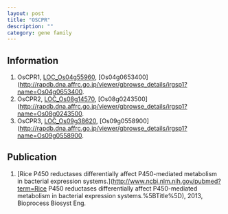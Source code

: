 ```yaml
---
layout: post
title: "OSCPR"
description: ""
category: gene family
---
```


## Information
1. OsCPR1, [LOC_Os04g55960](http://rice.plantbiology.msu.edu/cgi-bin/ORF_infopage.cgi?orf=LOC_Os04g55960), [Os04g0653400](http://rapdb.dna.affrc.go.jp/viewer/gbrowse_details/irgsp1?name=Os04g0653400.
2. OsCPR2, [LOC_Os08g14570](http://rice.plantbiology.msu.edu/cgi-bin/ORF_infopage.cgi?orf=LOC_Os08g14570), [Os08g0243500](http://rapdb.dna.affrc.go.jp/viewer/gbrowse_details/irgsp1?name=Os08g0243500.
3. OsCPR3, [LOC_Os09g38620](http://rice.plantbiology.msu.edu/cgi-bin/ORF_infopage.cgi?orf=LOC_Os09g38620), [Os09g0558900](http://rapdb.dna.affrc.go.jp/viewer/gbrowse_details/irgsp1?name=Os09g0558900.

## Publication
1. [Rice P450 reductases differentially affect P450-mediated metabolism in bacterial expression systems.](http://www.ncbi.nlm.nih.gov/pubmed?term=Rice P450 reductases differentially affect P450-mediated metabolism in bacterial expression systems.%5BTitle%5D), 2013, Bioprocess Biosyst Eng.


